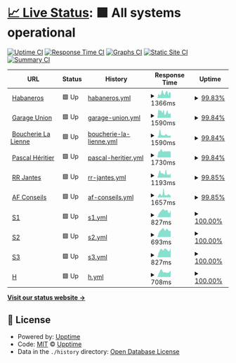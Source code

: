 # [📈 Live Status](https://jessicaroh.github.io/uptime/): <!--live status--> **🟩 All systems operational**

[![Uptime CI](https://github.com/jessicaroh/uptime/workflows/Uptime%20CI/badge.svg)](https://github.com/jessicaroh/uptime/actions?query=workflow%3A%22Uptime+CI%22)
[![Response Time CI](https://github.com/jessicaroh/uptime/workflows/Response%20Time%20CI/badge.svg)](https://github.com/jessicaroh/uptime/actions?query=workflow%3A%22Response+Time+CI%22)
[![Graphs CI](https://github.com/jessicaroh/uptime/workflows/Graphs%20CI/badge.svg)](https://github.com/jessicaroh/uptime/actions?query=workflow%3A%22Graphs+CI%22)
[![Static Site CI](https://github.com/jessicaroh/uptime/workflows/Static%20Site%20CI/badge.svg)](https://github.com/jessicaroh/uptime/actions?query=workflow%3A%22Static+Site+CI%22)
[![Summary CI](https://github.com/jessicaroh/uptime/workflows/Summary%20CI/badge.svg)](https://github.com/jessicaroh/uptime/actions?query=workflow%3A%22Summary+CI%22)

<!--start: status pages-->
<!-- This summary is generated by Upptime (https://github.com/upptime/upptime) -->
<!-- Do not edit this manually, your changes will be overwritten -->
<!-- prettier-ignore -->
| URL | Status | History | Response Time | Uptime |
| --- | ------ | ------- | ------------- | ------ |
| <img alt="" src="https://icons.duckduckgo.com/ip3/habaneros.ch.ico" height="13"> [Habaneros](https://habaneros.ch) | 🟩 Up | [habaneros.yml](https://github.com/jessicaroh/uptime/commits/HEAD/history/habaneros.yml) | <details><summary><img alt="Response time graph" src="./graphs/habaneros/response-time-week.png" height="20"> 1366ms</summary><br><a href="https://jessicaroh.github.io/uptime/history/habaneros"><img alt="Response time 1219" src="https://img.shields.io/endpoint?url=https%3A%2F%2Fraw.githubusercontent.com%2Fjessicaroh%2Fuptime%2FHEAD%2Fapi%2Fhabaneros%2Fresponse-time.json"></a><br><a href="https://jessicaroh.github.io/uptime/history/habaneros"><img alt="24-hour response time 1540" src="https://img.shields.io/endpoint?url=https%3A%2F%2Fraw.githubusercontent.com%2Fjessicaroh%2Fuptime%2FHEAD%2Fapi%2Fhabaneros%2Fresponse-time-day.json"></a><br><a href="https://jessicaroh.github.io/uptime/history/habaneros"><img alt="7-day response time 1366" src="https://img.shields.io/endpoint?url=https%3A%2F%2Fraw.githubusercontent.com%2Fjessicaroh%2Fuptime%2FHEAD%2Fapi%2Fhabaneros%2Fresponse-time-week.json"></a><br><a href="https://jessicaroh.github.io/uptime/history/habaneros"><img alt="30-day response time 1277" src="https://img.shields.io/endpoint?url=https%3A%2F%2Fraw.githubusercontent.com%2Fjessicaroh%2Fuptime%2FHEAD%2Fapi%2Fhabaneros%2Fresponse-time-month.json"></a><br><a href="https://jessicaroh.github.io/uptime/history/habaneros"><img alt="1-year response time 1225" src="https://img.shields.io/endpoint?url=https%3A%2F%2Fraw.githubusercontent.com%2Fjessicaroh%2Fuptime%2FHEAD%2Fapi%2Fhabaneros%2Fresponse-time-year.json"></a></details> | <details><summary><a href="https://jessicaroh.github.io/uptime/history/habaneros">99.83%</a></summary><a href="https://jessicaroh.github.io/uptime/history/habaneros"><img alt="All-time uptime 99.82%" src="https://img.shields.io/endpoint?url=https%3A%2F%2Fraw.githubusercontent.com%2Fjessicaroh%2Fuptime%2FHEAD%2Fapi%2Fhabaneros%2Fuptime.json"></a><br><a href="https://jessicaroh.github.io/uptime/history/habaneros"><img alt="24-hour uptime 100.00%" src="https://img.shields.io/endpoint?url=https%3A%2F%2Fraw.githubusercontent.com%2Fjessicaroh%2Fuptime%2FHEAD%2Fapi%2Fhabaneros%2Fuptime-day.json"></a><br><a href="https://jessicaroh.github.io/uptime/history/habaneros"><img alt="7-day uptime 99.83%" src="https://img.shields.io/endpoint?url=https%3A%2F%2Fraw.githubusercontent.com%2Fjessicaroh%2Fuptime%2FHEAD%2Fapi%2Fhabaneros%2Fuptime-week.json"></a><br><a href="https://jessicaroh.github.io/uptime/history/habaneros"><img alt="30-day uptime 99.86%" src="https://img.shields.io/endpoint?url=https%3A%2F%2Fraw.githubusercontent.com%2Fjessicaroh%2Fuptime%2FHEAD%2Fapi%2Fhabaneros%2Fuptime-month.json"></a><br><a href="https://jessicaroh.github.io/uptime/history/habaneros"><img alt="1-year uptime 99.63%" src="https://img.shields.io/endpoint?url=https%3A%2F%2Fraw.githubusercontent.com%2Fjessicaroh%2Fuptime%2FHEAD%2Fapi%2Fhabaneros%2Fuptime-year.json"></a></details>
| <img alt="" src="https://icons.duckduckgo.com/ip3/garageunion.ch.ico" height="13"> [Garage Union](https://garageunion.ch) | 🟩 Up | [garage-union.yml](https://github.com/jessicaroh/uptime/commits/HEAD/history/garage-union.yml) | <details><summary><img alt="Response time graph" src="./graphs/garage-union/response-time-week.png" height="20"> 1590ms</summary><br><a href="https://jessicaroh.github.io/uptime/history/garage-union"><img alt="Response time 1466" src="https://img.shields.io/endpoint?url=https%3A%2F%2Fraw.githubusercontent.com%2Fjessicaroh%2Fuptime%2FHEAD%2Fapi%2Fgarage-union%2Fresponse-time.json"></a><br><a href="https://jessicaroh.github.io/uptime/history/garage-union"><img alt="24-hour response time 1199" src="https://img.shields.io/endpoint?url=https%3A%2F%2Fraw.githubusercontent.com%2Fjessicaroh%2Fuptime%2FHEAD%2Fapi%2Fgarage-union%2Fresponse-time-day.json"></a><br><a href="https://jessicaroh.github.io/uptime/history/garage-union"><img alt="7-day response time 1590" src="https://img.shields.io/endpoint?url=https%3A%2F%2Fraw.githubusercontent.com%2Fjessicaroh%2Fuptime%2FHEAD%2Fapi%2Fgarage-union%2Fresponse-time-week.json"></a><br><a href="https://jessicaroh.github.io/uptime/history/garage-union"><img alt="30-day response time 1534" src="https://img.shields.io/endpoint?url=https%3A%2F%2Fraw.githubusercontent.com%2Fjessicaroh%2Fuptime%2FHEAD%2Fapi%2Fgarage-union%2Fresponse-time-month.json"></a><br><a href="https://jessicaroh.github.io/uptime/history/garage-union"><img alt="1-year response time 1496" src="https://img.shields.io/endpoint?url=https%3A%2F%2Fraw.githubusercontent.com%2Fjessicaroh%2Fuptime%2FHEAD%2Fapi%2Fgarage-union%2Fresponse-time-year.json"></a></details> | <details><summary><a href="https://jessicaroh.github.io/uptime/history/garage-union">99.84%</a></summary><a href="https://jessicaroh.github.io/uptime/history/garage-union"><img alt="All-time uptime 99.83%" src="https://img.shields.io/endpoint?url=https%3A%2F%2Fraw.githubusercontent.com%2Fjessicaroh%2Fuptime%2FHEAD%2Fapi%2Fgarage-union%2Fuptime.json"></a><br><a href="https://jessicaroh.github.io/uptime/history/garage-union"><img alt="24-hour uptime 100.00%" src="https://img.shields.io/endpoint?url=https%3A%2F%2Fraw.githubusercontent.com%2Fjessicaroh%2Fuptime%2FHEAD%2Fapi%2Fgarage-union%2Fuptime-day.json"></a><br><a href="https://jessicaroh.github.io/uptime/history/garage-union"><img alt="7-day uptime 99.84%" src="https://img.shields.io/endpoint?url=https%3A%2F%2Fraw.githubusercontent.com%2Fjessicaroh%2Fuptime%2FHEAD%2Fapi%2Fgarage-union%2Fuptime-week.json"></a><br><a href="https://jessicaroh.github.io/uptime/history/garage-union"><img alt="30-day uptime 99.92%" src="https://img.shields.io/endpoint?url=https%3A%2F%2Fraw.githubusercontent.com%2Fjessicaroh%2Fuptime%2FHEAD%2Fapi%2Fgarage-union%2Fuptime-month.json"></a><br><a href="https://jessicaroh.github.io/uptime/history/garage-union"><img alt="1-year uptime 99.64%" src="https://img.shields.io/endpoint?url=https%3A%2F%2Fraw.githubusercontent.com%2Fjessicaroh%2Fuptime%2FHEAD%2Fapi%2Fgarage-union%2Fuptime-year.json"></a></details>
| <img alt="" src="https://icons.duckduckgo.com/ip3/boucherielalienne.ch.ico" height="13"> [Boucherie La Lienne](https://boucherielalienne.ch) | 🟩 Up | [boucherie-la-lienne.yml](https://github.com/jessicaroh/uptime/commits/HEAD/history/boucherie-la-lienne.yml) | <details><summary><img alt="Response time graph" src="./graphs/boucherie-la-lienne/response-time-week.png" height="20"> 1590ms</summary><br><a href="https://jessicaroh.github.io/uptime/history/boucherie-la-lienne"><img alt="Response time 1565" src="https://img.shields.io/endpoint?url=https%3A%2F%2Fraw.githubusercontent.com%2Fjessicaroh%2Fuptime%2FHEAD%2Fapi%2Fboucherie-la-lienne%2Fresponse-time.json"></a><br><a href="https://jessicaroh.github.io/uptime/history/boucherie-la-lienne"><img alt="24-hour response time 1074" src="https://img.shields.io/endpoint?url=https%3A%2F%2Fraw.githubusercontent.com%2Fjessicaroh%2Fuptime%2FHEAD%2Fapi%2Fboucherie-la-lienne%2Fresponse-time-day.json"></a><br><a href="https://jessicaroh.github.io/uptime/history/boucherie-la-lienne"><img alt="7-day response time 1590" src="https://img.shields.io/endpoint?url=https%3A%2F%2Fraw.githubusercontent.com%2Fjessicaroh%2Fuptime%2FHEAD%2Fapi%2Fboucherie-la-lienne%2Fresponse-time-week.json"></a><br><a href="https://jessicaroh.github.io/uptime/history/boucherie-la-lienne"><img alt="30-day response time 1867" src="https://img.shields.io/endpoint?url=https%3A%2F%2Fraw.githubusercontent.com%2Fjessicaroh%2Fuptime%2FHEAD%2Fapi%2Fboucherie-la-lienne%2Fresponse-time-month.json"></a><br><a href="https://jessicaroh.github.io/uptime/history/boucherie-la-lienne"><img alt="1-year response time 1611" src="https://img.shields.io/endpoint?url=https%3A%2F%2Fraw.githubusercontent.com%2Fjessicaroh%2Fuptime%2FHEAD%2Fapi%2Fboucherie-la-lienne%2Fresponse-time-year.json"></a></details> | <details><summary><a href="https://jessicaroh.github.io/uptime/history/boucherie-la-lienne">99.84%</a></summary><a href="https://jessicaroh.github.io/uptime/history/boucherie-la-lienne"><img alt="All-time uptime 99.95%" src="https://img.shields.io/endpoint?url=https%3A%2F%2Fraw.githubusercontent.com%2Fjessicaroh%2Fuptime%2FHEAD%2Fapi%2Fboucherie-la-lienne%2Fuptime.json"></a><br><a href="https://jessicaroh.github.io/uptime/history/boucherie-la-lienne"><img alt="24-hour uptime 100.00%" src="https://img.shields.io/endpoint?url=https%3A%2F%2Fraw.githubusercontent.com%2Fjessicaroh%2Fuptime%2FHEAD%2Fapi%2Fboucherie-la-lienne%2Fuptime-day.json"></a><br><a href="https://jessicaroh.github.io/uptime/history/boucherie-la-lienne"><img alt="7-day uptime 99.84%" src="https://img.shields.io/endpoint?url=https%3A%2F%2Fraw.githubusercontent.com%2Fjessicaroh%2Fuptime%2FHEAD%2Fapi%2Fboucherie-la-lienne%2Fuptime-week.json"></a><br><a href="https://jessicaroh.github.io/uptime/history/boucherie-la-lienne"><img alt="30-day uptime 99.86%" src="https://img.shields.io/endpoint?url=https%3A%2F%2Fraw.githubusercontent.com%2Fjessicaroh%2Fuptime%2FHEAD%2Fapi%2Fboucherie-la-lienne%2Fuptime-month.json"></a><br><a href="https://jessicaroh.github.io/uptime/history/boucherie-la-lienne"><img alt="1-year uptime 99.90%" src="https://img.shields.io/endpoint?url=https%3A%2F%2Fraw.githubusercontent.com%2Fjessicaroh%2Fuptime%2FHEAD%2Fapi%2Fboucherie-la-lienne%2Fuptime-year.json"></a></details>
| <img alt="" src="https://icons.duckduckgo.com/ip3/pascal-heritier.ch.ico" height="13"> [Pascal Héritier](https://pascal-heritier.ch) | 🟩 Up | [pascal-heritier.yml](https://github.com/jessicaroh/uptime/commits/HEAD/history/pascal-heritier.yml) | <details><summary><img alt="Response time graph" src="./graphs/pascal-heritier/response-time-week.png" height="20"> 1730ms</summary><br><a href="https://jessicaroh.github.io/uptime/history/pascal-heritier"><img alt="Response time 1741" src="https://img.shields.io/endpoint?url=https%3A%2F%2Fraw.githubusercontent.com%2Fjessicaroh%2Fuptime%2FHEAD%2Fapi%2Fpascal-heritier%2Fresponse-time.json"></a><br><a href="https://jessicaroh.github.io/uptime/history/pascal-heritier"><img alt="24-hour response time 1646" src="https://img.shields.io/endpoint?url=https%3A%2F%2Fraw.githubusercontent.com%2Fjessicaroh%2Fuptime%2FHEAD%2Fapi%2Fpascal-heritier%2Fresponse-time-day.json"></a><br><a href="https://jessicaroh.github.io/uptime/history/pascal-heritier"><img alt="7-day response time 1730" src="https://img.shields.io/endpoint?url=https%3A%2F%2Fraw.githubusercontent.com%2Fjessicaroh%2Fuptime%2FHEAD%2Fapi%2Fpascal-heritier%2Fresponse-time-week.json"></a><br><a href="https://jessicaroh.github.io/uptime/history/pascal-heritier"><img alt="30-day response time 1726" src="https://img.shields.io/endpoint?url=https%3A%2F%2Fraw.githubusercontent.com%2Fjessicaroh%2Fuptime%2FHEAD%2Fapi%2Fpascal-heritier%2Fresponse-time-month.json"></a><br><a href="https://jessicaroh.github.io/uptime/history/pascal-heritier"><img alt="1-year response time 1717" src="https://img.shields.io/endpoint?url=https%3A%2F%2Fraw.githubusercontent.com%2Fjessicaroh%2Fuptime%2FHEAD%2Fapi%2Fpascal-heritier%2Fresponse-time-year.json"></a></details> | <details><summary><a href="https://jessicaroh.github.io/uptime/history/pascal-heritier">99.84%</a></summary><a href="https://jessicaroh.github.io/uptime/history/pascal-heritier"><img alt="All-time uptime 99.83%" src="https://img.shields.io/endpoint?url=https%3A%2F%2Fraw.githubusercontent.com%2Fjessicaroh%2Fuptime%2FHEAD%2Fapi%2Fpascal-heritier%2Fuptime.json"></a><br><a href="https://jessicaroh.github.io/uptime/history/pascal-heritier"><img alt="24-hour uptime 100.00%" src="https://img.shields.io/endpoint?url=https%3A%2F%2Fraw.githubusercontent.com%2Fjessicaroh%2Fuptime%2FHEAD%2Fapi%2Fpascal-heritier%2Fuptime-day.json"></a><br><a href="https://jessicaroh.github.io/uptime/history/pascal-heritier"><img alt="7-day uptime 99.84%" src="https://img.shields.io/endpoint?url=https%3A%2F%2Fraw.githubusercontent.com%2Fjessicaroh%2Fuptime%2FHEAD%2Fapi%2Fpascal-heritier%2Fuptime-week.json"></a><br><a href="https://jessicaroh.github.io/uptime/history/pascal-heritier"><img alt="30-day uptime 99.92%" src="https://img.shields.io/endpoint?url=https%3A%2F%2Fraw.githubusercontent.com%2Fjessicaroh%2Fuptime%2FHEAD%2Fapi%2Fpascal-heritier%2Fuptime-month.json"></a><br><a href="https://jessicaroh.github.io/uptime/history/pascal-heritier"><img alt="1-year uptime 99.64%" src="https://img.shields.io/endpoint?url=https%3A%2F%2Fraw.githubusercontent.com%2Fjessicaroh%2Fuptime%2FHEAD%2Fapi%2Fpascal-heritier%2Fuptime-year.json"></a></details>
| <img alt="" src="https://icons.duckduckgo.com/ip3/rrjantes.ch.ico" height="13"> [RR Jantes](https://rrjantes.ch) | 🟩 Up | [rr-jantes.yml](https://github.com/jessicaroh/uptime/commits/HEAD/history/rr-jantes.yml) | <details><summary><img alt="Response time graph" src="./graphs/rr-jantes/response-time-week.png" height="20"> 1193ms</summary><br><a href="https://jessicaroh.github.io/uptime/history/rr-jantes"><img alt="Response time 1020" src="https://img.shields.io/endpoint?url=https%3A%2F%2Fraw.githubusercontent.com%2Fjessicaroh%2Fuptime%2FHEAD%2Fapi%2Frr-jantes%2Fresponse-time.json"></a><br><a href="https://jessicaroh.github.io/uptime/history/rr-jantes"><img alt="24-hour response time 961" src="https://img.shields.io/endpoint?url=https%3A%2F%2Fraw.githubusercontent.com%2Fjessicaroh%2Fuptime%2FHEAD%2Fapi%2Frr-jantes%2Fresponse-time-day.json"></a><br><a href="https://jessicaroh.github.io/uptime/history/rr-jantes"><img alt="7-day response time 1193" src="https://img.shields.io/endpoint?url=https%3A%2F%2Fraw.githubusercontent.com%2Fjessicaroh%2Fuptime%2FHEAD%2Fapi%2Frr-jantes%2Fresponse-time-week.json"></a><br><a href="https://jessicaroh.github.io/uptime/history/rr-jantes"><img alt="30-day response time 1054" src="https://img.shields.io/endpoint?url=https%3A%2F%2Fraw.githubusercontent.com%2Fjessicaroh%2Fuptime%2FHEAD%2Fapi%2Frr-jantes%2Fresponse-time-month.json"></a><br><a href="https://jessicaroh.github.io/uptime/history/rr-jantes"><img alt="1-year response time 1034" src="https://img.shields.io/endpoint?url=https%3A%2F%2Fraw.githubusercontent.com%2Fjessicaroh%2Fuptime%2FHEAD%2Fapi%2Frr-jantes%2Fresponse-time-year.json"></a></details> | <details><summary><a href="https://jessicaroh.github.io/uptime/history/rr-jantes">99.85%</a></summary><a href="https://jessicaroh.github.io/uptime/history/rr-jantes"><img alt="All-time uptime 99.78%" src="https://img.shields.io/endpoint?url=https%3A%2F%2Fraw.githubusercontent.com%2Fjessicaroh%2Fuptime%2FHEAD%2Fapi%2Frr-jantes%2Fuptime.json"></a><br><a href="https://jessicaroh.github.io/uptime/history/rr-jantes"><img alt="24-hour uptime 100.00%" src="https://img.shields.io/endpoint?url=https%3A%2F%2Fraw.githubusercontent.com%2Fjessicaroh%2Fuptime%2FHEAD%2Fapi%2Frr-jantes%2Fuptime-day.json"></a><br><a href="https://jessicaroh.github.io/uptime/history/rr-jantes"><img alt="7-day uptime 99.85%" src="https://img.shields.io/endpoint?url=https%3A%2F%2Fraw.githubusercontent.com%2Fjessicaroh%2Fuptime%2FHEAD%2Fapi%2Frr-jantes%2Fuptime-week.json"></a><br><a href="https://jessicaroh.github.io/uptime/history/rr-jantes"><img alt="30-day uptime 99.92%" src="https://img.shields.io/endpoint?url=https%3A%2F%2Fraw.githubusercontent.com%2Fjessicaroh%2Fuptime%2FHEAD%2Fapi%2Frr-jantes%2Fuptime-month.json"></a><br><a href="https://jessicaroh.github.io/uptime/history/rr-jantes"><img alt="1-year uptime 99.52%" src="https://img.shields.io/endpoint?url=https%3A%2F%2Fraw.githubusercontent.com%2Fjessicaroh%2Fuptime%2FHEAD%2Fapi%2Frr-jantes%2Fuptime-year.json"></a></details>
| <img alt="" src="https://icons.duckduckgo.com/ip3/afconseils.ch.ico" height="13"> [AF Conseils](https://afconseils.ch) | 🟩 Up | [af-conseils.yml](https://github.com/jessicaroh/uptime/commits/HEAD/history/af-conseils.yml) | <details><summary><img alt="Response time graph" src="./graphs/af-conseils/response-time-week.png" height="20"> 1657ms</summary><br><a href="https://jessicaroh.github.io/uptime/history/af-conseils"><img alt="Response time 1121" src="https://img.shields.io/endpoint?url=https%3A%2F%2Fraw.githubusercontent.com%2Fjessicaroh%2Fuptime%2FHEAD%2Fapi%2Faf-conseils%2Fresponse-time.json"></a><br><a href="https://jessicaroh.github.io/uptime/history/af-conseils"><img alt="24-hour response time 1129" src="https://img.shields.io/endpoint?url=https%3A%2F%2Fraw.githubusercontent.com%2Fjessicaroh%2Fuptime%2FHEAD%2Fapi%2Faf-conseils%2Fresponse-time-day.json"></a><br><a href="https://jessicaroh.github.io/uptime/history/af-conseils"><img alt="7-day response time 1657" src="https://img.shields.io/endpoint?url=https%3A%2F%2Fraw.githubusercontent.com%2Fjessicaroh%2Fuptime%2FHEAD%2Fapi%2Faf-conseils%2Fresponse-time-week.json"></a><br><a href="https://jessicaroh.github.io/uptime/history/af-conseils"><img alt="30-day response time 1266" src="https://img.shields.io/endpoint?url=https%3A%2F%2Fraw.githubusercontent.com%2Fjessicaroh%2Fuptime%2FHEAD%2Fapi%2Faf-conseils%2Fresponse-time-month.json"></a><br><a href="https://jessicaroh.github.io/uptime/history/af-conseils"><img alt="1-year response time 1119" src="https://img.shields.io/endpoint?url=https%3A%2F%2Fraw.githubusercontent.com%2Fjessicaroh%2Fuptime%2FHEAD%2Fapi%2Faf-conseils%2Fresponse-time-year.json"></a></details> | <details><summary><a href="https://jessicaroh.github.io/uptime/history/af-conseils">99.85%</a></summary><a href="https://jessicaroh.github.io/uptime/history/af-conseils"><img alt="All-time uptime 99.79%" src="https://img.shields.io/endpoint?url=https%3A%2F%2Fraw.githubusercontent.com%2Fjessicaroh%2Fuptime%2FHEAD%2Fapi%2Faf-conseils%2Fuptime.json"></a><br><a href="https://jessicaroh.github.io/uptime/history/af-conseils"><img alt="24-hour uptime 100.00%" src="https://img.shields.io/endpoint?url=https%3A%2F%2Fraw.githubusercontent.com%2Fjessicaroh%2Fuptime%2FHEAD%2Fapi%2Faf-conseils%2Fuptime-day.json"></a><br><a href="https://jessicaroh.github.io/uptime/history/af-conseils"><img alt="7-day uptime 99.85%" src="https://img.shields.io/endpoint?url=https%3A%2F%2Fraw.githubusercontent.com%2Fjessicaroh%2Fuptime%2FHEAD%2Fapi%2Faf-conseils%2Fuptime-week.json"></a><br><a href="https://jessicaroh.github.io/uptime/history/af-conseils"><img alt="30-day uptime 99.93%" src="https://img.shields.io/endpoint?url=https%3A%2F%2Fraw.githubusercontent.com%2Fjessicaroh%2Fuptime%2FHEAD%2Fapi%2Faf-conseils%2Fuptime-month.json"></a><br><a href="https://jessicaroh.github.io/uptime/history/af-conseils"><img alt="1-year uptime 99.64%" src="https://img.shields.io/endpoint?url=https%3A%2F%2Fraw.githubusercontent.com%2Fjessicaroh%2Fuptime%2FHEAD%2Fapi%2Faf-conseils%2Fuptime-year.json"></a></details>
| <img alt="" src="https://icons.duckduckgo.com/ip3/s1.stevenroh.ch.ico" height="13"> [S1](https://s1.stevenroh.ch) | 🟩 Up | [s1.yml](https://github.com/jessicaroh/uptime/commits/HEAD/history/s1.yml) | <details><summary><img alt="Response time graph" src="./graphs/s1/response-time-week.png" height="20"> 827ms</summary><br><a href="https://jessicaroh.github.io/uptime/history/s1"><img alt="Response time 691" src="https://img.shields.io/endpoint?url=https%3A%2F%2Fraw.githubusercontent.com%2Fjessicaroh%2Fuptime%2FHEAD%2Fapi%2Fs1%2Fresponse-time.json"></a><br><a href="https://jessicaroh.github.io/uptime/history/s1"><img alt="24-hour response time 883" src="https://img.shields.io/endpoint?url=https%3A%2F%2Fraw.githubusercontent.com%2Fjessicaroh%2Fuptime%2FHEAD%2Fapi%2Fs1%2Fresponse-time-day.json"></a><br><a href="https://jessicaroh.github.io/uptime/history/s1"><img alt="7-day response time 827" src="https://img.shields.io/endpoint?url=https%3A%2F%2Fraw.githubusercontent.com%2Fjessicaroh%2Fuptime%2FHEAD%2Fapi%2Fs1%2Fresponse-time-week.json"></a><br><a href="https://jessicaroh.github.io/uptime/history/s1"><img alt="30-day response time 739" src="https://img.shields.io/endpoint?url=https%3A%2F%2Fraw.githubusercontent.com%2Fjessicaroh%2Fuptime%2FHEAD%2Fapi%2Fs1%2Fresponse-time-month.json"></a><br><a href="https://jessicaroh.github.io/uptime/history/s1"><img alt="1-year response time 700" src="https://img.shields.io/endpoint?url=https%3A%2F%2Fraw.githubusercontent.com%2Fjessicaroh%2Fuptime%2FHEAD%2Fapi%2Fs1%2Fresponse-time-year.json"></a></details> | <details><summary><a href="https://jessicaroh.github.io/uptime/history/s1">100.00%</a></summary><a href="https://jessicaroh.github.io/uptime/history/s1"><img alt="All-time uptime 99.98%" src="https://img.shields.io/endpoint?url=https%3A%2F%2Fraw.githubusercontent.com%2Fjessicaroh%2Fuptime%2FHEAD%2Fapi%2Fs1%2Fuptime.json"></a><br><a href="https://jessicaroh.github.io/uptime/history/s1"><img alt="24-hour uptime 100.00%" src="https://img.shields.io/endpoint?url=https%3A%2F%2Fraw.githubusercontent.com%2Fjessicaroh%2Fuptime%2FHEAD%2Fapi%2Fs1%2Fuptime-day.json"></a><br><a href="https://jessicaroh.github.io/uptime/history/s1"><img alt="7-day uptime 100.00%" src="https://img.shields.io/endpoint?url=https%3A%2F%2Fraw.githubusercontent.com%2Fjessicaroh%2Fuptime%2FHEAD%2Fapi%2Fs1%2Fuptime-week.json"></a><br><a href="https://jessicaroh.github.io/uptime/history/s1"><img alt="30-day uptime 100.00%" src="https://img.shields.io/endpoint?url=https%3A%2F%2Fraw.githubusercontent.com%2Fjessicaroh%2Fuptime%2FHEAD%2Fapi%2Fs1%2Fuptime-month.json"></a><br><a href="https://jessicaroh.github.io/uptime/history/s1"><img alt="1-year uptime 100.00%" src="https://img.shields.io/endpoint?url=https%3A%2F%2Fraw.githubusercontent.com%2Fjessicaroh%2Fuptime%2FHEAD%2Fapi%2Fs1%2Fuptime-year.json"></a></details>
| <img alt="" src="https://icons.duckduckgo.com/ip3/s2.stevenroh.ch.ico" height="13"> [S2](https://s2.stevenroh.ch) | 🟩 Up | [s2.yml](https://github.com/jessicaroh/uptime/commits/HEAD/history/s2.yml) | <details><summary><img alt="Response time graph" src="./graphs/s2/response-time-week.png" height="20"> 693ms</summary><br><a href="https://jessicaroh.github.io/uptime/history/s2"><img alt="Response time 660" src="https://img.shields.io/endpoint?url=https%3A%2F%2Fraw.githubusercontent.com%2Fjessicaroh%2Fuptime%2FHEAD%2Fapi%2Fs2%2Fresponse-time.json"></a><br><a href="https://jessicaroh.github.io/uptime/history/s2"><img alt="24-hour response time 605" src="https://img.shields.io/endpoint?url=https%3A%2F%2Fraw.githubusercontent.com%2Fjessicaroh%2Fuptime%2FHEAD%2Fapi%2Fs2%2Fresponse-time-day.json"></a><br><a href="https://jessicaroh.github.io/uptime/history/s2"><img alt="7-day response time 693" src="https://img.shields.io/endpoint?url=https%3A%2F%2Fraw.githubusercontent.com%2Fjessicaroh%2Fuptime%2FHEAD%2Fapi%2Fs2%2Fresponse-time-week.json"></a><br><a href="https://jessicaroh.github.io/uptime/history/s2"><img alt="30-day response time 694" src="https://img.shields.io/endpoint?url=https%3A%2F%2Fraw.githubusercontent.com%2Fjessicaroh%2Fuptime%2FHEAD%2Fapi%2Fs2%2Fresponse-time-month.json"></a><br><a href="https://jessicaroh.github.io/uptime/history/s2"><img alt="1-year response time 672" src="https://img.shields.io/endpoint?url=https%3A%2F%2Fraw.githubusercontent.com%2Fjessicaroh%2Fuptime%2FHEAD%2Fapi%2Fs2%2Fresponse-time-year.json"></a></details> | <details><summary><a href="https://jessicaroh.github.io/uptime/history/s2">100.00%</a></summary><a href="https://jessicaroh.github.io/uptime/history/s2"><img alt="All-time uptime 99.93%" src="https://img.shields.io/endpoint?url=https%3A%2F%2Fraw.githubusercontent.com%2Fjessicaroh%2Fuptime%2FHEAD%2Fapi%2Fs2%2Fuptime.json"></a><br><a href="https://jessicaroh.github.io/uptime/history/s2"><img alt="24-hour uptime 100.00%" src="https://img.shields.io/endpoint?url=https%3A%2F%2Fraw.githubusercontent.com%2Fjessicaroh%2Fuptime%2FHEAD%2Fapi%2Fs2%2Fuptime-day.json"></a><br><a href="https://jessicaroh.github.io/uptime/history/s2"><img alt="7-day uptime 100.00%" src="https://img.shields.io/endpoint?url=https%3A%2F%2Fraw.githubusercontent.com%2Fjessicaroh%2Fuptime%2FHEAD%2Fapi%2Fs2%2Fuptime-week.json"></a><br><a href="https://jessicaroh.github.io/uptime/history/s2"><img alt="30-day uptime 100.00%" src="https://img.shields.io/endpoint?url=https%3A%2F%2Fraw.githubusercontent.com%2Fjessicaroh%2Fuptime%2FHEAD%2Fapi%2Fs2%2Fuptime-month.json"></a><br><a href="https://jessicaroh.github.io/uptime/history/s2"><img alt="1-year uptime 100.00%" src="https://img.shields.io/endpoint?url=https%3A%2F%2Fraw.githubusercontent.com%2Fjessicaroh%2Fuptime%2FHEAD%2Fapi%2Fs2%2Fuptime-year.json"></a></details>
| <img alt="" src="https://icons.duckduckgo.com/ip3/s3.stevenroh.ch.ico" height="13"> [S3](https://s3.stevenroh.ch) | 🟩 Up | [s3.yml](https://github.com/jessicaroh/uptime/commits/HEAD/history/s3.yml) | <details><summary><img alt="Response time graph" src="./graphs/s3/response-time-week.png" height="20"> 827ms</summary><br><a href="https://jessicaroh.github.io/uptime/history/s3"><img alt="Response time 690" src="https://img.shields.io/endpoint?url=https%3A%2F%2Fraw.githubusercontent.com%2Fjessicaroh%2Fuptime%2FHEAD%2Fapi%2Fs3%2Fresponse-time.json"></a><br><a href="https://jessicaroh.github.io/uptime/history/s3"><img alt="24-hour response time 987" src="https://img.shields.io/endpoint?url=https%3A%2F%2Fraw.githubusercontent.com%2Fjessicaroh%2Fuptime%2FHEAD%2Fapi%2Fs3%2Fresponse-time-day.json"></a><br><a href="https://jessicaroh.github.io/uptime/history/s3"><img alt="7-day response time 827" src="https://img.shields.io/endpoint?url=https%3A%2F%2Fraw.githubusercontent.com%2Fjessicaroh%2Fuptime%2FHEAD%2Fapi%2Fs3%2Fresponse-time-week.json"></a><br><a href="https://jessicaroh.github.io/uptime/history/s3"><img alt="30-day response time 823" src="https://img.shields.io/endpoint?url=https%3A%2F%2Fraw.githubusercontent.com%2Fjessicaroh%2Fuptime%2FHEAD%2Fapi%2Fs3%2Fresponse-time-month.json"></a><br><a href="https://jessicaroh.github.io/uptime/history/s3"><img alt="1-year response time 701" src="https://img.shields.io/endpoint?url=https%3A%2F%2Fraw.githubusercontent.com%2Fjessicaroh%2Fuptime%2FHEAD%2Fapi%2Fs3%2Fresponse-time-year.json"></a></details> | <details><summary><a href="https://jessicaroh.github.io/uptime/history/s3">100.00%</a></summary><a href="https://jessicaroh.github.io/uptime/history/s3"><img alt="All-time uptime 99.05%" src="https://img.shields.io/endpoint?url=https%3A%2F%2Fraw.githubusercontent.com%2Fjessicaroh%2Fuptime%2FHEAD%2Fapi%2Fs3%2Fuptime.json"></a><br><a href="https://jessicaroh.github.io/uptime/history/s3"><img alt="24-hour uptime 100.00%" src="https://img.shields.io/endpoint?url=https%3A%2F%2Fraw.githubusercontent.com%2Fjessicaroh%2Fuptime%2FHEAD%2Fapi%2Fs3%2Fuptime-day.json"></a><br><a href="https://jessicaroh.github.io/uptime/history/s3"><img alt="7-day uptime 100.00%" src="https://img.shields.io/endpoint?url=https%3A%2F%2Fraw.githubusercontent.com%2Fjessicaroh%2Fuptime%2FHEAD%2Fapi%2Fs3%2Fuptime-week.json"></a><br><a href="https://jessicaroh.github.io/uptime/history/s3"><img alt="30-day uptime 100.00%" src="https://img.shields.io/endpoint?url=https%3A%2F%2Fraw.githubusercontent.com%2Fjessicaroh%2Fuptime%2FHEAD%2Fapi%2Fs3%2Fuptime-month.json"></a><br><a href="https://jessicaroh.github.io/uptime/history/s3"><img alt="1-year uptime 98.92%" src="https://img.shields.io/endpoint?url=https%3A%2F%2Fraw.githubusercontent.com%2Fjessicaroh%2Fuptime%2FHEAD%2Fapi%2Fs3%2Fuptime-year.json"></a></details>
| <img alt="" src="https://icons.duckduckgo.com/ip3/h.stevenroh.ch.ico" height="13"> [H](https://h.stevenroh.ch) | 🟩 Up | [h.yml](https://github.com/jessicaroh/uptime/commits/HEAD/history/h.yml) | <details><summary><img alt="Response time graph" src="./graphs/h/response-time-week.png" height="20"> 708ms</summary><br><a href="https://jessicaroh.github.io/uptime/history/h"><img alt="Response time 721" src="https://img.shields.io/endpoint?url=https%3A%2F%2Fraw.githubusercontent.com%2Fjessicaroh%2Fuptime%2FHEAD%2Fapi%2Fh%2Fresponse-time.json"></a><br><a href="https://jessicaroh.github.io/uptime/history/h"><img alt="24-hour response time 872" src="https://img.shields.io/endpoint?url=https%3A%2F%2Fraw.githubusercontent.com%2Fjessicaroh%2Fuptime%2FHEAD%2Fapi%2Fh%2Fresponse-time-day.json"></a><br><a href="https://jessicaroh.github.io/uptime/history/h"><img alt="7-day response time 708" src="https://img.shields.io/endpoint?url=https%3A%2F%2Fraw.githubusercontent.com%2Fjessicaroh%2Fuptime%2FHEAD%2Fapi%2Fh%2Fresponse-time-week.json"></a><br><a href="https://jessicaroh.github.io/uptime/history/h"><img alt="30-day response time 715" src="https://img.shields.io/endpoint?url=https%3A%2F%2Fraw.githubusercontent.com%2Fjessicaroh%2Fuptime%2FHEAD%2Fapi%2Fh%2Fresponse-time-month.json"></a><br><a href="https://jessicaroh.github.io/uptime/history/h"><img alt="1-year response time 722" src="https://img.shields.io/endpoint?url=https%3A%2F%2Fraw.githubusercontent.com%2Fjessicaroh%2Fuptime%2FHEAD%2Fapi%2Fh%2Fresponse-time-year.json"></a></details> | <details><summary><a href="https://jessicaroh.github.io/uptime/history/h">100.00%</a></summary><a href="https://jessicaroh.github.io/uptime/history/h"><img alt="All-time uptime 99.96%" src="https://img.shields.io/endpoint?url=https%3A%2F%2Fraw.githubusercontent.com%2Fjessicaroh%2Fuptime%2FHEAD%2Fapi%2Fh%2Fuptime.json"></a><br><a href="https://jessicaroh.github.io/uptime/history/h"><img alt="24-hour uptime 100.00%" src="https://img.shields.io/endpoint?url=https%3A%2F%2Fraw.githubusercontent.com%2Fjessicaroh%2Fuptime%2FHEAD%2Fapi%2Fh%2Fuptime-day.json"></a><br><a href="https://jessicaroh.github.io/uptime/history/h"><img alt="7-day uptime 100.00%" src="https://img.shields.io/endpoint?url=https%3A%2F%2Fraw.githubusercontent.com%2Fjessicaroh%2Fuptime%2FHEAD%2Fapi%2Fh%2Fuptime-week.json"></a><br><a href="https://jessicaroh.github.io/uptime/history/h"><img alt="30-day uptime 100.00%" src="https://img.shields.io/endpoint?url=https%3A%2F%2Fraw.githubusercontent.com%2Fjessicaroh%2Fuptime%2FHEAD%2Fapi%2Fh%2Fuptime-month.json"></a><br><a href="https://jessicaroh.github.io/uptime/history/h"><img alt="1-year uptime 99.98%" src="https://img.shields.io/endpoint?url=https%3A%2F%2Fraw.githubusercontent.com%2Fjessicaroh%2Fuptime%2FHEAD%2Fapi%2Fh%2Fuptime-year.json"></a></details>

<!--end: status pages-->

[**Visit our status website →**](https://jessicaroh.github.io/uptime/)

## 📄 License

- Powered by: [Upptime](https://github.com/upptime/upptime)
- Code: [MIT](./LICENSE) © [Upptime](https://upptime.js.org)
- Data in the `./history` directory: [Open Database License](https://opendatacommons.org/licenses/odbl/1-0/)
